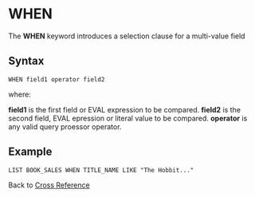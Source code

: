 # WHEN

<PageHeader />

The **WHEN** keyword introduces a selection clause for a multi-value field

## Syntax

```
WHEN field1 operator field2
```

where:

**field1**  is the first field or EVAL expression to be compared.
**field2**  is the second field, EVAL epression or literal value to be compared.
**operator** is any valid query proessor operator.

## Example

```
LIST BOOK_SALES WHEN TITLE_NAME LIKE "The Hobbit..."
```

Back to [Cross Reference](./../README.md)

<PageFooter />
